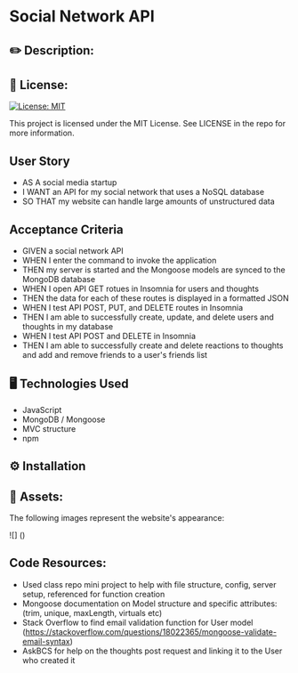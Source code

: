 # Social Network API

## ✏️ Description:




## 📜 License:

[![License: MIT](https://img.shields.io/badge/License-MIT-yellow.svg)](https://opensource.org/licenses/MIT)

This project is licensed under the MIT License. See LICENSE in the repo for more information.


## User Story

* AS A social media startup
* I WANT an API for my social network that uses a NoSQL database
* SO THAT my website can handle large amounts of unstructured data


## Acceptance Criteria

* GIVEN a social network API
* WHEN I enter the command to invoke the application
* THEN my server is started and the Mongoose models are synced to the MongoDB database
* WHEN I open API GET rotues in Insomnia for users and thoughts
* THEN the data for each of these routes is displayed in a formatted JSON
* WHEN I test API POST, PUT, and DELETE routes in Insomnia
* THEN I am able to successfully create, update, and delete users and thoughts in my database
* WHEN I test API POST and DELETE in Insomnia
* THEN I am able to successfully create and delete reactions to thoughts and add and remove friends to a user's friends list


## 🖥️ Technologies Used

* JavaScript
* MongoDB / Mongoose
* MVC structure
* npm 


## ⚙️ Installation




## 📸 Assets: 

The following images represent the website's appearance:

![] ()


## Code Resources:

* Used class repo mini project to help with file structure, config, server setup, referenced for function creation
* Mongoose documentation on Model structure and specific attributes: (trim, unique, maxLength, virtuals etc)
* Stack Overflow to find email validation function for User model (https://stackoverflow.com/questions/18022365/mongoose-validate-email-syntax)
* AskBCS for help on the thoughts post request and linking it to the User who created it